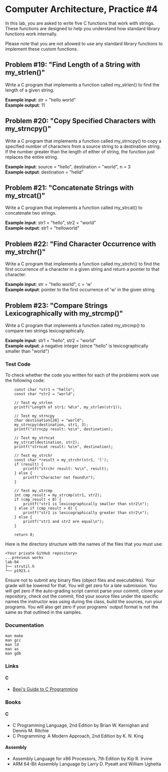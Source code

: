 Computer Architecture, Practice #4
==================================

In this lab, you are asked to write five C functions that work with strings. These functions are designed to help you understand how standard library functions work internally.

Please note that you are not allowed to use any standard library functions to implement these custom functions.

## Problem #19: "Find Length of a String with my_strlen()"
Write a C program that implements a function called my_strlen() to find the length of a given string.

<b>Example input</b>: str = "hello world"  
**Example output**: 11

## Problem #20: "Copy Specified Characters with my_strncpy()"
Write a C program that implements a function called my_strncpy() to copy a specified number of characters from a source string to a destination string. If the number greater than the length of either of string, the function just replaces the entire string.

**Example input**: source = "hello", destination = "world", n = 3  
**Example output**: destination = "helld"

## Problem #21: "Concatenate Strings with my_strcat()"
Write a C program that implements a function called my_strcat() to concatenate two strings.

**Example input**: str1 = "hello", str2 = "world"  
**Example output**: str1 = "helloworld"

## Problem #22: "Find Character Occurrence with my_strchr()"
Write a C program that implements a function called my_strchr() to find the first occurrence of a character in a given string and return a pointer to that character.

**Example input**: str = "hello world", c = 'w'  
**Example output**: pointer to the first occurrence of 'w' in the given string

## Problem #23: "Compare Strings Lexicographically with my_strcmp()"
Write a C program that implements a function called my_strcmp() to compare two strings lexicographically.

**Example input**: str1 = "hello", str2 = "world"  
**Example output**: a negative integer (since "hello" is lexicographically smaller than "world")

### Test Code
To check whether the code you written for each of the problems work use the following code:
```
    const char *str1 = "hello";  
    const char *str2 = "world";

    // Test my_strlen
    printf("Length of str1: %d\n", my_strlen(str1));

    // Test my_strncpy
    char destination[20] = "world";
    my_strncpy(destination, str1, 3);
    printf("strncpy result: %s\n", destination);

    // Test my_strncat
    my_strcat(destination, str2);
    printf("strncat result: %s\n", destination);

    // Test my_strchr
    const char *result = my_strchr(str1, 'l');
    if (result) {
        printf("strchr result: %s\n", result);
    } else {
        printf("Character not found\n");
    }

    // Test my_strcmp
    int cmp_result = my_strcmp(str1, str2);
    if (cmp_result < 0) {
        printf("str1 is lexicographically smaller than str2\n");
    } else if (cmp_result > 0) {
        printf("str1 is lexicographically greater than str2\n");
    } else {
        printf("str1 and str2 are equal\n");
    }

    return 0;
```

Here is the directory structure with the names of the files that you must use:
```
<Your private GitHub repository>
...previous works
lab-04
├── strutil.h
└── p1923.c
```

Ensure not to submit any binary files (object files and executables). Your grade
will be lowered for that. You will get zero for a late submission. You will get
zero if the auto-grading script cannot parse your commit, clone your repository,
check out the commit, find your source files under the specific names the
instructor was using during the class, build the sources, run your programs. You
will also get zero if your programs' output format is not the same as that
outlined in the samples.

### Documentation

    man make
    man gcc
    man ld
    man as
    man gdb

### Links

#### C

* [Beej's Guide to C Programming](https://beej.us/guide/bgc)

### Books

#### C

* C Programming Language, 2nd Edition by Brian W. Kernighan and Dennis M. Ritchie
* C Programming: A Modern Approach, 2nd Edition by K. N. King

#### Assembly

* Assembly Language for x86 Processors, 7th Edition by Kip R. Irvine
* ARM 64-Bit Assembly Language by Larry D. Pyeatt and William Ughetta
